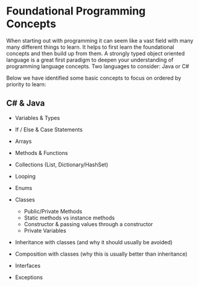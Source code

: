 # Foundational Programming Concepts

When starting out with programming it can seem like a vast field with many many different things to learn. It helps to first learn the foundational concepts and then build up from them. A strongly typed object oriented language is a great first paradigm to deepen your understanding of programming language concepts. Two languages to consider: Java or C# 

Below we have identified some basic concepts to focus on ordered by priority to learn:

## C# & Java

* Variables & Types
* If / Else & Case Statements
* Arrays
* Methods & Functions
* Collections (List, Dictionary/HashSet)
* Looping
* Enums
* Classes
	* Public/Private Methods
	* Static methods vs instance methods
	* Constructor & passing values through a constructor
	* Private Variables

* Inheritance with classes (and why it should usually be avoided)
* Composition with classes (why this is usually better than inheritance)  
* Interfaces
* Exceptions

